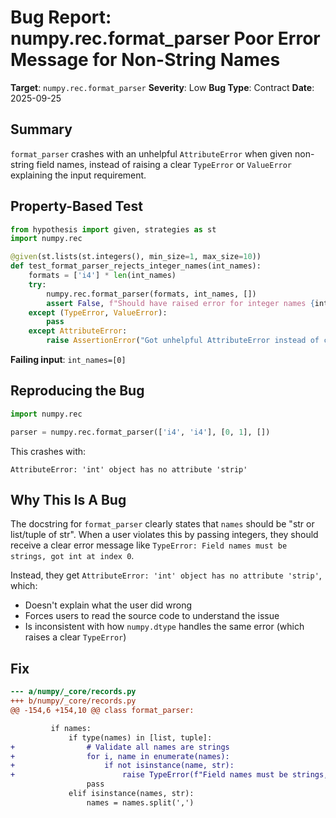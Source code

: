 # Bug Report: numpy.rec.format_parser Poor Error Message for Non-String Names

**Target**: `numpy.rec.format_parser`
**Severity**: Low
**Bug Type**: Contract
**Date**: 2025-09-25

## Summary

`format_parser` crashes with an unhelpful `AttributeError` when given non-string field names, instead of raising a clear `TypeError` or `ValueError` explaining the input requirement.

## Property-Based Test

```python
from hypothesis import given, strategies as st
import numpy.rec

@given(st.lists(st.integers(), min_size=1, max_size=10))
def test_format_parser_rejects_integer_names(int_names):
    formats = ['i4'] * len(int_names)
    try:
        numpy.rec.format_parser(formats, int_names, [])
        assert False, f"Should have raised error for integer names {int_names}"
    except (TypeError, ValueError):
        pass
    except AttributeError:
        raise AssertionError("Got unhelpful AttributeError instead of clear TypeError/ValueError")
```

**Failing input**: `int_names=[0]`

## Reproducing the Bug

```python
import numpy.rec

parser = numpy.rec.format_parser(['i4', 'i4'], [0, 1], [])
```

This crashes with:
```
AttributeError: 'int' object has no attribute 'strip'
```

## Why This Is A Bug

The docstring for `format_parser` clearly states that `names` should be "str or list/tuple of str". When a user violates this by passing integers, they should receive a clear error message like `TypeError: Field names must be strings, got int at index 0`.

Instead, they get `AttributeError: 'int' object has no attribute 'strip'`, which:
- Doesn't explain what the user did wrong
- Forces users to read the source code to understand the issue
- Is inconsistent with how `numpy.dtype` handles the same error (which raises a clear `TypeError`)

## Fix

```diff
--- a/numpy/_core/records.py
+++ b/numpy/_core/records.py
@@ -154,6 +154,10 @@ class format_parser:

         if names:
             if type(names) in [list, tuple]:
+                # Validate all names are strings
+                for i, name in enumerate(names):
+                    if not isinstance(name, str):
+                        raise TypeError(f"Field names must be strings, got {type(name).__name__} at index {i}")
                 pass
             elif isinstance(names, str):
                 names = names.split(',')
```
